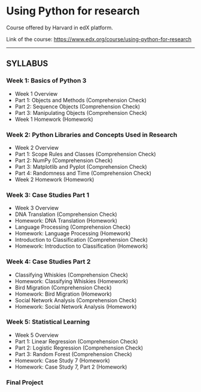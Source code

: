 # Using Python for research

Course offered by Harvard in edX platform. 

Link of the course: https://www.edx.org/course/using-python-for-research

_________________________

## SYLLABUS

### Week 1: Basics of Python 3
* Week 1 Overview
* Part 1: Objects and Methods (Comprehension Check)
* Part 2: Sequence Objects (Comprehension Check)
* Part 3: Manipulating Objects (Comprehension Check)
* Week 1 Homework (Homework)

### Week 2: Python Libraries and Concepts Used in Research
* Week 2 Overview
* Part 1: Scope Rules and Classes (Comprehension Check)
* Part 2: NumPy (Comprehension Check)
* Part 3: Matplotlib and Pyplot (Comprehension Check)
* Part 4: Randomness and Time (Comprehension Check)
* Week 2 Homework (Homework)

### Week 3: Case Studies Part 1
* Week 3 Overview
* DNA Translation (Comprehension Check)
* Homework: DNA Translation (Homework)
* Language Processing (Comprehension Check)
* Homework: Language Processing (Homework)
* Introduction to Classification (Comprehension Check)
* Homework: Introduction to Classification (Homework)

### Week 4: Case Studies Part 2
* Classifying Whiskies (Comprehension Check)
* Homework: Classifying Whiskies (Homework)
* Bird Migration (Comprehension Check)
* Homework: Bird Migration (Homework)
* Social Network Analysis (Comprehension Check)
* Homework: Social Network Analysis (Homework)

### Week 5: Statistical Learning
* Week 5 Overview
* Part 1: Linear Regression (Comprehension Check)
* Part 2: Logistic Regression (Comprehension Check)
* Part 3: Random Forest (Comprehension Check)
* Homework: Case Study 7 (Homework)
* Homework: Case Study 7, Part 2 (Homework)

### Final Project